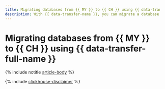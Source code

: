 ```yaml
---
title: Migrating databases from {{ MY }} to {{ CH }} using {{ data-transfer-full-name }}
description: With {{ data-transfer-name }}, you can migrate a database from a source {{ MY }} cluster to {{ CH }}.
---
```


# Migrating databases from {{ MY }} to {{ CH }} using {{ data-transfer-full-name }}

{% include notitle [article-body](../../_tutorials/dataplatform/mysql-to-clickhouse.md) %}

{% include [clickhouse-disclaimer](../../_includes/clickhouse-disclaimer.md) %}
